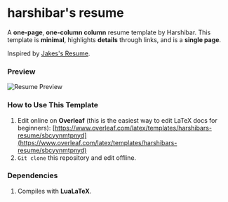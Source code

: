 # harshibar's resume

A **one-page**, **one-column column** resume template by Harshibar. This template is **minimal**, highlights **details** through links, and is a **single page**.

Inspired by [Jakes's Resume](https://www.overleaf.com/latex/templates/jakes-resume/syzfjbzwjncs). 

### Preview
![Resume Preview](https://github.com/harshibar/resume/blob/main/ajay_saini_resume.png)

### How to Use This Template
1. Edit online on **Overleaf** (this is the easiest way to edit LaTeX docs for beginners): [https://www.overleaf.com/latex/templates/harshibars-resume/sbcyynmtpnyd](https://www.overleaf.com/latex/templates/harshibars-resume/sbcyynmtpnyd)
2. `Git clone` this repository and edit offline.

### Dependencies
1. Compiles with **LuaLaTeX**.

